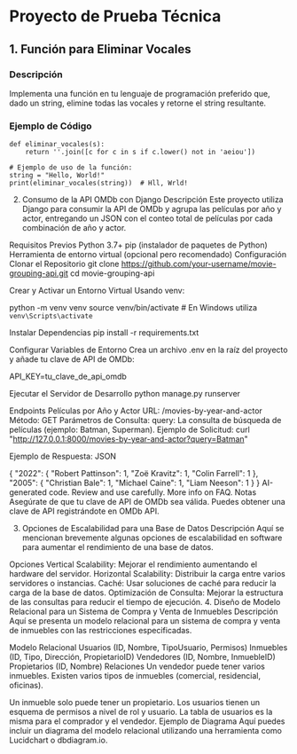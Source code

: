 # Proyecto de Prueba Técnica

## 1. Función para Eliminar Vocales

### Descripción
Implementa una función en tu lenguaje de programación preferido que, dado un string, elimine todas las vocales y retorne el string resultante.

### Ejemplo de Código
    def eliminar_vocales(s):
        return ''.join([c for c in s if c.lower() not in 'aeiou'])

    # Ejemplo de uso de la función:
    string = "Hello, World!"
    print(eliminar_vocales(string))  # Hll, Wrld!

2. Consumo de la API OMDb con Django
Descripción
Este proyecto utiliza Django para consumir la API de OMDb y agrupa las películas por año y actor, entregando un JSON con el conteo total de películas por cada combinación de año y actor.

Requisitos Previos
Python 3.7+
pip (instalador de paquetes de Python)
Herramienta de entorno virtual (opcional pero recomendado)
Configuración
Clonar el Repositorio
git clone https://github.com/your-username/movie-grouping-api.git
cd movie-grouping-api

Crear y Activar un Entorno Virtual
Usando venv:

python -m venv venv
source venv/bin/activate  # En Windows utiliza `venv\Scripts\activate`

Instalar Dependencias
pip install -r requirements.txt

Configurar Variables de Entorno
Crea un archivo .env en la raíz del proyecto y añade tu clave de API de OMDb:

API_KEY=tu_clave_de_api_omdb

Ejecutar el Servidor de Desarrollo
python manage.py runserver

Endpoints
Películas por Año y Actor
URL: /movies-by-year-and-actor
Método: GET
Parámetros de Consulta:
query: La consulta de búsqueda de películas (ejemplo: Batman, Superman).
Ejemplo de Solicitud:
curl "http://127.0.0.1:8000/movies-by-year-and-actor?query=Batman"

Ejemplo de Respuesta:
JSON

{
    "2022": {
        "Robert Pattinson": 1,
        "Zoë Kravitz": 1,
        "Colin Farrell": 1
    },
    "2005": {
        "Christian Bale": 1,
        "Michael Caine": 1,
        "Liam Neeson": 1
    }
}
AI-generated code. Review and use carefully. More info on FAQ.
Notas
Asegúrate de que tu clave de API de OMDb sea válida. Puedes obtener una clave de API registrándote en OMDb API.

3. Opciones de Escalabilidad para una Base de Datos
Descripción
Aquí se mencionan brevemente algunas opciones de escalabilidad en software para aumentar el rendimiento de una base de datos.

Opciones
Vertical Scalability: Mejorar el rendimiento aumentando el hardware del servidor.
Horizontal Scalability: Distribuir la carga entre varios servidores o instancias.
Caché: Usar soluciones de caché para reducir la carga de la base de datos.
Optimización de Consulta: Mejorar la estructura de las consultas para reducir el tiempo de ejecución.
4. Diseño de Modelo Relacional para un Sistema de Compra y Venta de Inmuebles
Descripción
Aquí se presenta un modelo relacional para un sistema de compra y venta de inmuebles con las restricciones especificadas.

Modelo Relacional
Usuarios (ID, Nombre, TipoUsuario, Permisos)
Inmuebles (ID, Tipo, Dirección, PropietarioID)
Vendedores (ID, Nombre, InmuebleID)
Propietarios (ID, Nombre)
Relaciones
Un vendedor puede tener varios inmuebles.
Existen varios tipos de inmuebles (comercial,
residencial, oficinas).

Un inmueble solo puede tener un propietario.
Los usuarios tienen un esquema de permisos a nivel de rol y usuario. La tabla de usuarios es la misma para el comprador y el vendedor.
Ejemplo de Diagrama
Aquí puedes incluir un diagrama del modelo relacional utilizando una herramienta como Lucidchart o dbdiagram.io.
